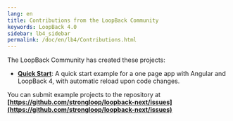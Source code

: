 ```yaml
---
lang: en
title: Contributions from the LoopBack Community
keywords: LoopBack 4.0
sidebar: lb4_sidebar
permalink: /doc/en/lb4/Contributions.html
---
```


The LoopBack Community has created these projects:

- **[Quick Start](https://github.com/mightytyphoon/lb4-ng-quickstart)**: A quick
  start example for a one page app with Angular and LoopBack 4, with automatic
  reload upon code changes.

You can submit example projects to the repository at
**[https://github.com/strongloop/loopback-next/issues](https://github.com/strongloop/loopback-next/issues)**
